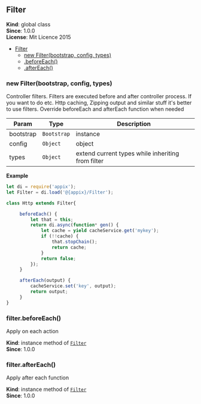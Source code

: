 <a name="Filter"></a>
## Filter
**Kind**: global class  
**Since**: 1.0.0  
**License**: Mit Licence 2015  

* [Filter](#Filter)
  * [new Filter(bootstrap, config, types)](#new_Filter_new)
  * [.beforeEach()](#Filter+beforeEach)
  * [.afterEach()](#Filter+afterEach)

<a name="new_Filter_new"></a>
### new Filter(bootstrap, config, types)
Controller filters. Filters are executed before and after controller process.
If you want to do etc. Http caching, Zipping output and similar stuff it's better to use filters.
Override beforeEach and afterEach function when needed


| Param | Type | Description |
| --- | --- | --- |
| bootstrap | <code>Bootstrap</code> | instance |
| config | <code>Object</code> | object |
| types | <code>Object</code> | extend current types while inheriting from filter |

**Example**  
```js
let di = require('appix');
let Filter = di.load('@{appix}/Filter');

class Http extends Filter{

     beforeEach() {
         let that = this;
         return di.async(function* gen() {
             let cache = yield cacheService.get('mykey');
             if (!!cache) {
                 that.stopChain();
                 return cache;
             }
             return false;
         });
     }

     afterEach(output) {
         cacheService.set('key', output);
         return output;
     }
}
```
<a name="Filter+beforeEach"></a>
### filter.beforeEach()
Apply on each action

**Kind**: instance method of <code>[Filter](#Filter)</code>  
**Since**: 1.0.0  
<a name="Filter+afterEach"></a>
### filter.afterEach()
Apply after each function

**Kind**: instance method of <code>[Filter](#Filter)</code>  
**Since**: 1.0.0  
